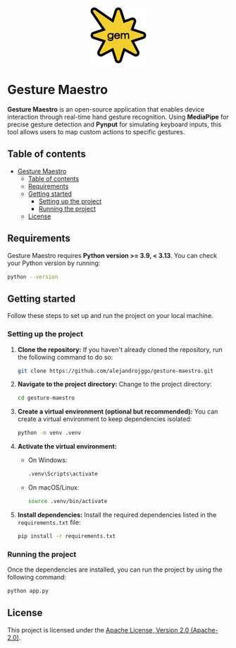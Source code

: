 <p align="center">
  <img src="assets/logo.png" width="128">
  <br>
</p>

# Gesture Maestro

**Gesture Maestro** is an open-source application that enables device interaction through real-time hand gesture recognition. Using **MediaPipe** for precise gesture detection and **Pynput** for simulating keyboard inputs, this tool allows users to map custom actions to specific gestures.

## Table of contents

- [Gesture Maestro](#gesture-maestro)
  - [Table of contents](#table-of-contents)
  - [Requirements](#requirements)
  - [Getting started](#getting-started)
    - [Setting up the project](#setting-up-the-project)
    - [Running the project](#running-the-project)
  - [License](#license)

## Requirements

Gesture Maestro requires **Python version >= 3.9, < 3.13**. You can check your Python version by running:

```bash
python --version
```

## Getting started

Follow these steps to set up and run the project on your local machine.

### Setting up the project

1. **Clone the repository:**
    If you haven't already cloned the repository, run the following command to do so:

    ```bash
    git clone https://github.com/alejandrojggo/gesture-maestro.git
    ```

2. **Navigate to the project directory:**
    Change to the project directory:

    ```bash
    cd gesture-maestro
    ```
    
3. **Create a virtual environment (optional but recommended):**
    You can create a virtual environment to keep dependencies isolated:

    ```bash
    python -m venv .venv
    ```

4. **Activate the virtual environment:**
    - On Windows:

        ```bash
        .venv\Scripts\activate
        ```

    - On macOS/Linux:

        ```bash
        source .venv/bin/activate
        ```

5. **Install dependencies:**
    Install the required dependencies listed in the `requirements.txt` file:

    ```bash
    pip install -r requirements.txt
    ```

### Running the project

Once the dependencies are installed, you can run the project by using the following command:

```bash
python app.py
```

## License

This project is licensed under the [Apache License, Version 2.0 (Apache-2.0)](./LICENSE).